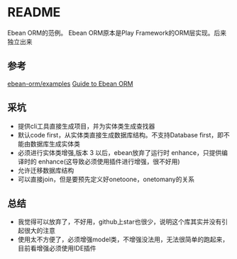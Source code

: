 # README
Ebean ORM的范例。
Ebean ORM原本是Play Framework的ORM层实现。后来独立出来

## 参考
[ebean-orm/examples](https://github.com/ebean-orm/examples)
[Guide to Ebean ORM](https://www.baeldung.com/ebean-orm)


## 采坑
* 提供cli工具直接生成项目，并为实体类生成查找器
* 默认code first，从实体类直接生成数据库结构。不支持Database first，即不能由数据库生成实体类
* 必须进行实体类增强,版本 3 以后，ebean放弃了运行时 enhance，只提供编译时的 enhance(这导致必须使用插件进行增强，很不好用)
* 允许迁移数据库结构
* 可以直接join，但是要预先定义好onetoone，onetomany的关系

## 总结
* 我觉得可以放弃了，不好用，github上star也很少，说明这个库其实并没有引起很大的注意
* 使用太不方便了，必须增强model类，不增强没法用，无法很简单的跑起来，目前看增强必须使用IDE插件
